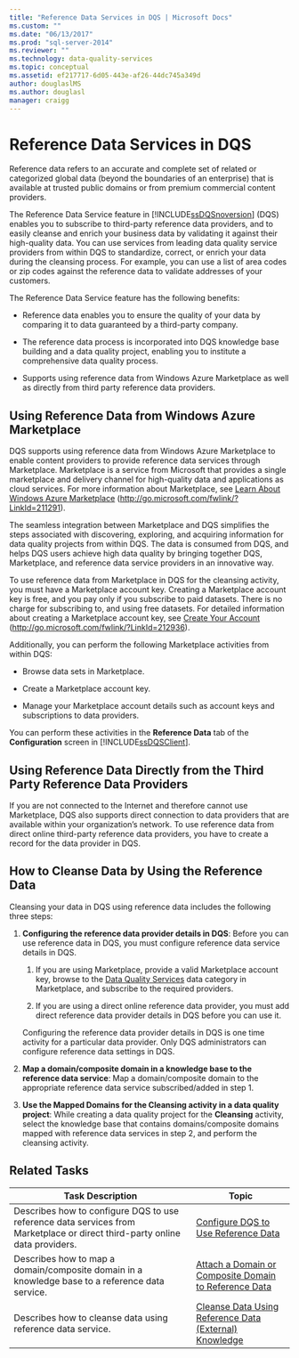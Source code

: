 ```yaml
---
title: "Reference Data Services in DQS | Microsoft Docs"
ms.custom: ""
ms.date: "06/13/2017"
ms.prod: "sql-server-2014"
ms.reviewer: ""
ms.technology: data-quality-services
ms.topic: conceptual
ms.assetid: ef217717-6d05-443e-af26-44dc745a349d
author: douglaslMS
ms.author: douglasl
manager: craigg
---
```

# Reference Data Services in DQS
  Reference data refers to an accurate and complete set of related or categorized global data (beyond the boundaries of an enterprise) that is available at trusted public domains or from premium commercial content providers.  
  
 The Reference Data Service feature in [!INCLUDE[ssDQSnoversion](../includes/ssdqsnoversion-md.md)] (DQS) enables you to subscribe to third-party reference data providers, and to easily cleanse and enrich your business data by validating it against their high-quality data. You can use services from leading data quality service providers from within DQS to standardize, correct, or enrich your data during the cleansing process. For example, you can use a list of area codes or zip codes against the reference data to validate addresses of your customers.  
  
 The Reference Data Service feature has the following benefits:  
  
-   Reference data enables you to ensure the quality of your data by comparing it to data guaranteed by a third-party company.  
  
-   The reference data process is incorporated into DQS knowledge base building and a data quality project, enabling you to institute a comprehensive data quality process.  
  
-   Supports using reference data from Windows Azure Marketplace as well as directly from third party reference data providers.  
  
##  <a name="Marketplace"></a> Using Reference Data from Windows Azure Marketplace  
 DQS supports using reference data from Windows Azure Marketplace to enable content providers to provide reference data services through Marketplace. Marketplace is a service from Microsoft that provides a single marketplace and delivery channel for high-quality data and applications as cloud services. For more information about Marketplace, see [Learn About Windows Azure Marketplace](http://go.microsoft.com/fwlink/?LinkId=211291) (http://go.microsoft.com/fwlink/?LinkId=211291).  
  
 The seamless integration between Marketplace and DQS simplifies the steps associated with discovering, exploring, and acquiring information for data quality projects from within DQS. The data is consumed from DQS, and helps DQS users achieve high data quality by bringing together DQS, Marketplace, and reference data service providers in an innovative way.  
  
 To use reference data from Marketplace in DQS for the cleansing activity, you must have a Marketplace account key. Creating a Marketplace account key is free, and you pay only if you subscribe to paid datasets. There is no charge for subscribing to, and using free datasets. For detailed information about creating a Marketplace account key, see [Create Your Account](http://go.microsoft.com/fwlink/?LinkId=212936) (http://go.microsoft.com/fwlink/?LinkId=212936).  
  
 Additionally, you can perform the following Marketplace activities from within DQS:  
  
-   Browse data sets in Marketplace.  
  
-   Create a Marketplace account key.  
  
-   Manage your Marketplace account details such as account keys and subscriptions to data providers.  
  
 You can perform these activities in the **Reference Data** tab of the **Configuration** screen in [!INCLUDE[ssDQSClient](../includes/ssdqsclient-md.md)].  
  
##  <a name="Direct"></a> Using Reference Data Directly from the Third Party Reference Data Providers  
 If you are not connected to the Internet and therefore cannot use Marketplace, DQS also supports direct connection to data providers that are available within your organization’s network. To use reference data from direct online third-party reference data providers, you have to create a record for the data provider in DQS.  
  
##  <a name="HowToCleanse"></a> How to Cleanse Data by Using the Reference Data  
 Cleansing your data in DQS using reference data includes the following three steps:  
  
1.  **Configuring the reference data provider details in DQS**: Before you can use reference data in DQS, you must configure reference data service details in DQS.  
  
    1.  If you are using Marketplace, provide a valid Marketplace account key, browse to the [Data Quality Services](http://go.microsoft.com/fwlink/?LinkId=227587) data category in Marketplace, and subscribe to the required providers.  
  
    2.  If you are using a direct online reference data provider, you must add direct reference data provider details in DQS before you can use it.  
  
     Configuring the reference data provider details in DQS is one time activity for a particular data provider. Only DQS administrators can configure reference data settings in DQS.  
  
2.  **Map a domain/composite domain in a knowledge base to the reference data service**: Map a domain/composite domain to the appropriate reference data service subscribed/added in step 1.  
  
3.  **Use the Mapped Domains for the Cleansing activity in a data quality project**: While creating a data quality project for the **Cleansing** activity, select the knowledge base that contains domains/composite domains mapped with reference data services in step 2, and perform the cleansing activity.  
  
## Related Tasks  
  
|Task Description|Topic|  
|----------------------|-----------|  
|Describes how to configure DQS to use reference data services from Marketplace or direct third-party online data providers.|[Configure DQS to Use Reference Data](../../2014/data-quality-services/configure-dqs-to-use-reference-data.md)|  
|Describes how to map a domain/composite domain in a knowledge base to a reference data service.|[Attach a Domain or Composite Domain to Reference Data](../../2014/data-quality-services/attach-a-domain-or-composite-domain-to-reference-data.md)|  
|Describes how to cleanse data using reference data service.|[Cleanse Data Using Reference Data &#40;External&#41; Knowledge](../../2014/data-quality-services/cleanse-data-using-reference-data-external-knowledge.md)|  
  
  
